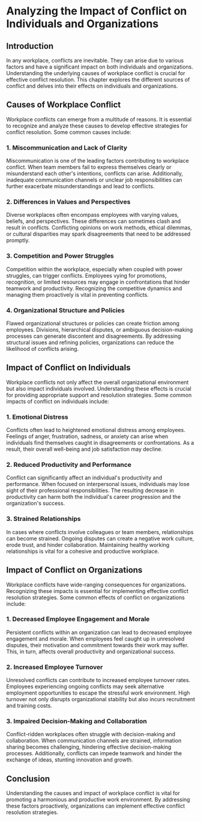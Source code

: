 Analyzing the Impact of Conflict on Individuals and Organizations
============================================================================================================================

Introduction
------------

In any workplace, conflicts are inevitable. They can arise due to various factors and have a significant impact on both individuals and organizations. Understanding the underlying causes of workplace conflict is crucial for effective conflict resolution. This chapter explores the different sources of conflict and delves into their effects on individuals and organizations.

Causes of Workplace Conflict
----------------------------

Workplace conflicts can emerge from a multitude of reasons. It is essential to recognize and analyze these causes to develop effective strategies for conflict resolution. Some common causes include:

### 1. Miscommunication and Lack of Clarity

Miscommunication is one of the leading factors contributing to workplace conflict. When team members fail to express themselves clearly or misunderstand each other's intentions, conflicts can arise. Additionally, inadequate communication channels or unclear job responsibilities can further exacerbate misunderstandings and lead to conflicts.

### 2. Differences in Values and Perspectives

Diverse workplaces often encompass employees with varying values, beliefs, and perspectives. These differences can sometimes clash and result in conflicts. Conflicting opinions on work methods, ethical dilemmas, or cultural disparities may spark disagreements that need to be addressed promptly.

### 3. Competition and Power Struggles

Competition within the workplace, especially when coupled with power struggles, can trigger conflicts. Employees vying for promotions, recognition, or limited resources may engage in confrontations that hinder teamwork and productivity. Recognizing the competitive dynamics and managing them proactively is vital in preventing conflicts.

### 4. Organizational Structure and Policies

Flawed organizational structures or policies can create friction among employees. Divisions, hierarchical disputes, or ambiguous decision-making processes can generate discontent and disagreements. By addressing structural issues and refining policies, organizations can reduce the likelihood of conflicts arising.

Impact of Conflict on Individuals
---------------------------------

Workplace conflicts not only affect the overall organizational environment but also impact individuals involved. Understanding these effects is crucial for providing appropriate support and resolution strategies. Some common impacts of conflict on individuals include:

### 1. Emotional Distress

Conflicts often lead to heightened emotional distress among employees. Feelings of anger, frustration, sadness, or anxiety can arise when individuals find themselves caught in disagreements or confrontations. As a result, their overall well-being and job satisfaction may decline.

### 2. Reduced Productivity and Performance

Conflict can significantly affect an individual's productivity and performance. When focused on interpersonal issues, individuals may lose sight of their professional responsibilities. The resulting decrease in productivity can harm both the individual's career progression and the organization's success.

### 3. Strained Relationships

In cases where conflicts involve colleagues or team members, relationships can become strained. Ongoing disputes can create a negative work culture, erode trust, and hinder collaboration. Maintaining healthy working relationships is vital for a cohesive and productive workplace.

Impact of Conflict on Organizations
-----------------------------------

Workplace conflicts have wide-ranging consequences for organizations. Recognizing these impacts is essential for implementing effective conflict resolution strategies. Some common effects of conflict on organizations include:

### 1. Decreased Employee Engagement and Morale

Persistent conflicts within an organization can lead to decreased employee engagement and morale. When employees feel caught up in unresolved disputes, their motivation and commitment towards their work may suffer. This, in turn, affects overall productivity and organizational success.

### 2. Increased Employee Turnover

Unresolved conflicts can contribute to increased employee turnover rates. Employees experiencing ongoing conflicts may seek alternative employment opportunities to escape the stressful work environment. High turnover not only disrupts organizational stability but also incurs recruitment and training costs.

### 3. Impaired Decision-Making and Collaboration

Conflict-ridden workplaces often struggle with decision-making and collaboration. When communication channels are strained, information sharing becomes challenging, hindering effective decision-making processes. Additionally, conflicts can impede teamwork and hinder the exchange of ideas, stunting innovation and growth.

Conclusion
----------

Understanding the causes and impact of workplace conflict is vital for promoting a harmonious and productive work environment. By addressing these factors proactively, organizations can implement effective conflict resolution strategies.
